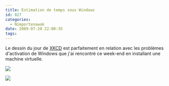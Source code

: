 ```yaml
---
title: Estimation de temps sous Windows
id: 827
categories:
  - Nimportenawak
date: 2009-07-20 22:00:35
tags:
---
```


Le dessin du jour de [XKCD](http://xkcd.com/) est parfaitement en relation avec les problèmes d'activation de Windows que j'ai rencontré ce week-end en installant une machine virtuelle.

![](http://imgs.xkcd.com/comics/estimation.png)

![](/images/activation_windows.png)